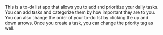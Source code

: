 This is a to-do list app that allows you to add and prioritize your daily tasks. 
You can add tasks and categorize them by how important they are to you. 
You can also change the order of your to-do list by clicking the up and down arrows. 
Once you create a task, you can change the priority tag as well. 
